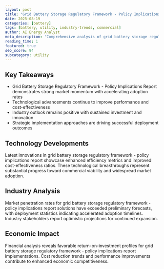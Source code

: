 ```yaml
---
layout: post
title: "Grid Battery Storage Regulatory Framework - Policy Implications Report"
date: 2025-08-19
categories: [battery]
tags: [battery, utility, industry-trends, commercial]
author: AI Energy Analyst
meta_description: "Comprehensive analysis of grid battery storage regulatory framework - policy implications report covering market trends, technology developments, and industry outlook. Discover key insights and future projections."
reading_time: 1
featured: true
seo_score: 94
subcategory: utility
---
```


## Key Takeaways

- Grid Battery Storage Regulatory Framework - Policy Implications Report demonstrates strong market momentum with accelerating adoption rates
- Technological advancements continue to improve performance and cost-effectiveness
- Industry outlook remains positive with sustained investment and innovation
- Strategic implementation approaches are driving successful deployment outcomes

## Technology Developments

Latest innovations in grid battery storage regulatory framework - policy implications report showcase enhanced efficiency metrics and improved cost-effectiveness ratios. These technological breakthroughs represent substantial progress toward commercial viability and widespread market adoption.

## Industry Analysis

Market penetration rates for grid battery storage regulatory framework - policy implications report solutions have exceeded preliminary forecasts, with deployment statistics indicating accelerated adoption timelines. Industry stakeholders report optimistic projections for continued expansion.

## Economic Impact

Financial analysis reveals favorable return-on-investment profiles for grid battery storage regulatory framework - policy implications report implementations. Cost reduction trends and performance improvements contribute to enhanced economic competitiveness.


